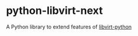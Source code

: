 # python-libvirt-next
A Python library to extend features of [libvirt-python](https://libvirt.org/python.html)
